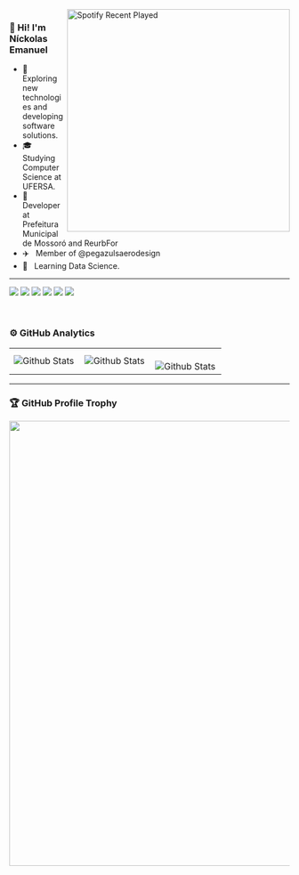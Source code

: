 <img src="https://spotify-recently-played-readme.vercel.app/api?user=nickolasemanuel10&unique=true" min-width="400px" max-width="400px" width="400px" align="right" alt="Spotify Recent Played">

### 👋 Hi! I'm Níckolas Emanuel


- 🤔 &nbsp; Exploring new technologies and developing software solutions.
- 🎓 &nbsp; Studying Computer Science at UFERSA</a>.
- 💼 &nbsp; Developer at Prefeitura Municipal de Mossoró and ReurbFor</a>
- ✈️ &nbsp; Member of @pegazulsaerodesign
- 🌱 &nbsp; Learning Data Science.



---
<p>
<img src="https://img.shields.io/badge/Flutter-02569B?style=for-the-badge&logo=flutter&logoColor=white">
<img src="https://img.shields.io/badge/Dart-0175C2?style=for-the-badge&logo=dart&logoColor=white">
<img src="https://img.shields.io/badge/Python-14354C?style=for-the-badge&logo=python&logoColor=white">
<img src="https://img.shields.io/badge/Java-ED8B00?style=for-the-badge&logo=java&logoColor=white">
<img src="https://img.shields.io/badge/Git-E34F26?style=for-the-badge&logo=git&logoColor=white">
<img src="https://img.shields.io/badge/GitHub-100000?style=for-the-badge&logo=github&logoColor=white">
  
</p>

<br>

### ⚙️ GitHub Analytics

<table>
  <tr>
    <td>
      <img
        align="left"
        src="https://github-readme-stats.vercel.app/api?username=nickolas-silva&theme=tokyonight&show_icons=true&hide_border=false&include_all_commits=true"
        alt="Github Stats"
      />
    </td>
    <td>
      <img
        align="left"
        src="https://github-readme-stats.vercel.app/api/top-langs/?username=nickolas-silva&theme=tokyonight&hide_border=false&include_all_commits=true&count_private=true&layout=compact"
        alt="Github Stats"
      />
    </td>
    <td>
      <br />
      <img
        align="left"
        src="https://github-readme-streak-stats.herokuapp.com/?user=nickolas-silva&theme=tokyonight&hide_border=false"
        alt="Github Stats"
      />
    </td>
  </tr>
</table>

--- 
  
   
### 🏆 GitHub Profile Trophy

<p align="center">
  <a
    href="https://github.com/ryo-ma/github-profile-trophy"
    title="repositório de troféus"
  >
    <img
      width="800"
      src="https://github-profile-trophy.vercel.app/?username=nickolas-silva&column=8&theme=darkhub&no-frame=true&no-bg=true"
    />
  </a>
</p>
